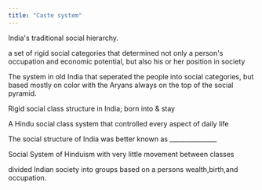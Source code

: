 ```yaml
---
title: "Caste system"
---
```

India's traditional social hierarchy.

a set of rigid social categories that determined not only a person's occupation and economic potential, but also his or her position in society

The system in old India that seperated the people into social categories, but based mostly on color with the Aryans always on the top of the social pyramid.

Rigid social class structure in India; born into &amp; stay

A Hindu social class system that controlled every aspect of daily life

The social structure of India was better known as _______________

Social System of Hinduism with very little movement between classes

divided Indian society into groups based on a persons wealth,birth,and occupation.

